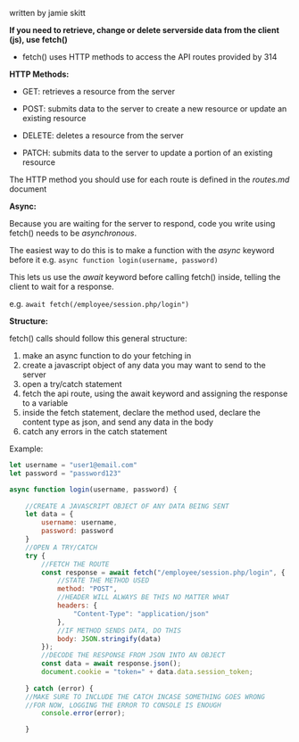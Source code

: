 written by jamie skitt

**If you need to retrieve, change or delete serverside data from the client (js), use fetch()**
- fetch() uses HTTP methods to access the API routes provided by 314

**HTTP Methods:**
- GET: retrieves a resource from the server

- POST: submits data to the server to create a new resource or update an existing resource

- DELETE: deletes a resource from the server

- PATCH: submits data to the server to update a portion of an existing resource

The HTTP method you should use for each route is defined in the *routes.md* document

**Async:**

Because you are waiting for the server to respond, code you write using fetch() needs to be *asynchronous*.

The easiest way to do this is to make a function with the *async* keyword before it e.g. 
  `async function login(username, password)`

This lets us use the *await* keyword before calling fetch() inside, telling the client to wait for a response.

e.g. `await fetch(/employee/session.php/login")`

**Structure:**

fetch() calls should follow this general structure:
1. make an async function to do your fetching in
2. create a javascript object of any data you may want to send to the server
3. open a try/catch statement
4. fetch the api route, using the await keyword and assigning the response to a variable
5. inside the fetch statement, declare the method used, declare the content type as json, and send any data in the body
6. catch any errors in the catch statement



Example:
```js
let username = "user1@email.com"
let password = "password123"

async function login(username, password) {
    
    //CREATE A JAVASCRIPT OBJECT OF ANY DATA BEING SENT
    let data = {
        username: username,
        password: password
    }  
    //OPEN A TRY/CATCH
    try {
        //FETCH THE ROUTE
        const response = await fetch("/employee/session.php/login", {
            //STATE THE METHOD USED
            method: "POST",
            //HEADER WILL ALWAYS BE THIS NO MATTER WHAT
            headers: {                                  
                "Content-Type": "application/json"
            },
            //IF METHOD SENDS DATA, DO THIS
            body: JSON.stringify(data)
        });
        //DECODE THE RESPONSE FROM JSON INTO AN OBJECT
        const data = await response.json();
        document.cookie = "token=" + data.data.session_token;
  
    } catch (error) {
    //MAKE SURE TO INCLUDE THE CATCH INCASE SOMETHING GOES WRONG
    //FOR NOW, LOGGING THE ERROR TO CONSOLE IS ENOUGH
        console.error(error);

    }
```
